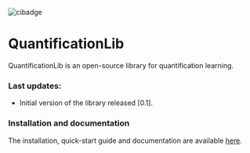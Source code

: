 ![cibadge](https://github.com/aicgijon/quantificationlib/actions/workflows/quantificationlib.yml/badge.svg)


# QuantificationLib

QuantificationLib is an open-source library for quantification learning. 

### Last updates:

- Initial version of the library released [0.1].

### Installation and documentation

The installation, quick-start guide and documentation are available [here](https://aicgijon.github.io/quantificationlib/).